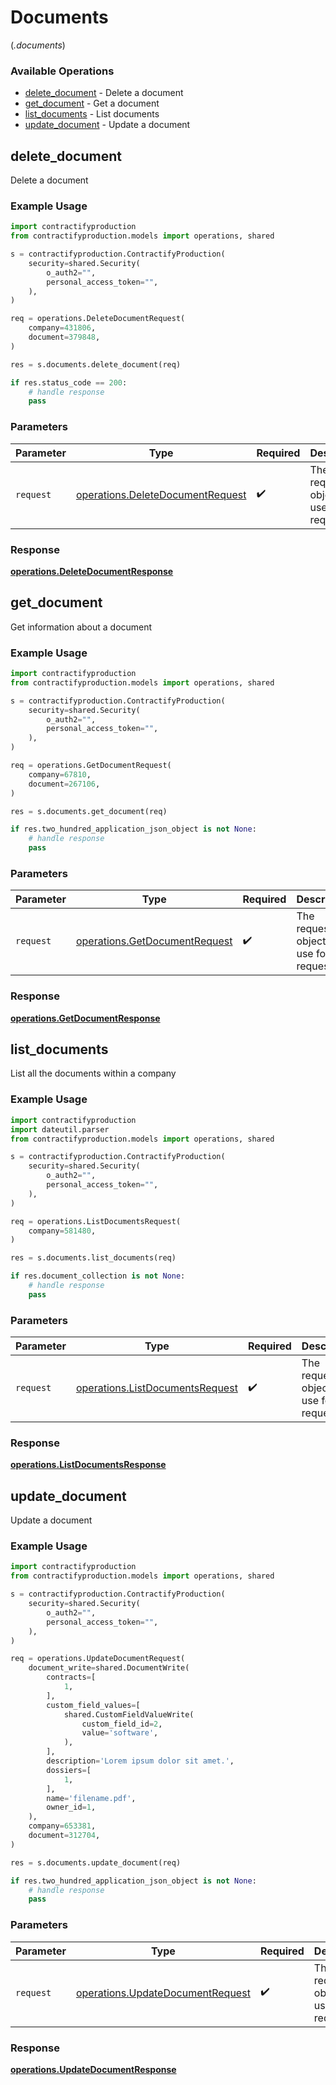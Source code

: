# Documents
(*.documents*)

### Available Operations

* [delete_document](#delete_document) - Delete a document
* [get_document](#get_document) - Get a document
* [list_documents](#list_documents) - List documents
* [update_document](#update_document) - Update a document

## delete_document

Delete a document

### Example Usage

```python
import contractifyproduction
from contractifyproduction.models import operations, shared

s = contractifyproduction.ContractifyProduction(
    security=shared.Security(
        o_auth2="",
        personal_access_token="",
    ),
)

req = operations.DeleteDocumentRequest(
    company=431806,
    document=379848,
)

res = s.documents.delete_document(req)

if res.status_code == 200:
    # handle response
    pass
```

### Parameters

| Parameter                                                                            | Type                                                                                 | Required                                                                             | Description                                                                          |
| ------------------------------------------------------------------------------------ | ------------------------------------------------------------------------------------ | ------------------------------------------------------------------------------------ | ------------------------------------------------------------------------------------ |
| `request`                                                                            | [operations.DeleteDocumentRequest](../../models/operations/deletedocumentrequest.md) | :heavy_check_mark:                                                                   | The request object to use for the request.                                           |


### Response

**[operations.DeleteDocumentResponse](../../models/operations/deletedocumentresponse.md)**


## get_document

Get information about a document

### Example Usage

```python
import contractifyproduction
from contractifyproduction.models import operations, shared

s = contractifyproduction.ContractifyProduction(
    security=shared.Security(
        o_auth2="",
        personal_access_token="",
    ),
)

req = operations.GetDocumentRequest(
    company=67810,
    document=267106,
)

res = s.documents.get_document(req)

if res.two_hundred_application_json_object is not None:
    # handle response
    pass
```

### Parameters

| Parameter                                                                      | Type                                                                           | Required                                                                       | Description                                                                    |
| ------------------------------------------------------------------------------ | ------------------------------------------------------------------------------ | ------------------------------------------------------------------------------ | ------------------------------------------------------------------------------ |
| `request`                                                                      | [operations.GetDocumentRequest](../../models/operations/getdocumentrequest.md) | :heavy_check_mark:                                                             | The request object to use for the request.                                     |


### Response

**[operations.GetDocumentResponse](../../models/operations/getdocumentresponse.md)**


## list_documents

List all the documents within a company

### Example Usage

```python
import contractifyproduction
import dateutil.parser
from contractifyproduction.models import operations, shared

s = contractifyproduction.ContractifyProduction(
    security=shared.Security(
        o_auth2="",
        personal_access_token="",
    ),
)

req = operations.ListDocumentsRequest(
    company=581480,
)

res = s.documents.list_documents(req)

if res.document_collection is not None:
    # handle response
    pass
```

### Parameters

| Parameter                                                                          | Type                                                                               | Required                                                                           | Description                                                                        |
| ---------------------------------------------------------------------------------- | ---------------------------------------------------------------------------------- | ---------------------------------------------------------------------------------- | ---------------------------------------------------------------------------------- |
| `request`                                                                          | [operations.ListDocumentsRequest](../../models/operations/listdocumentsrequest.md) | :heavy_check_mark:                                                                 | The request object to use for the request.                                         |


### Response

**[operations.ListDocumentsResponse](../../models/operations/listdocumentsresponse.md)**


## update_document

Update a document

### Example Usage

```python
import contractifyproduction
from contractifyproduction.models import operations, shared

s = contractifyproduction.ContractifyProduction(
    security=shared.Security(
        o_auth2="",
        personal_access_token="",
    ),
)

req = operations.UpdateDocumentRequest(
    document_write=shared.DocumentWrite(
        contracts=[
            1,
        ],
        custom_field_values=[
            shared.CustomFieldValueWrite(
                custom_field_id=2,
                value='software',
            ),
        ],
        description='Lorem ipsum dolor sit amet.',
        dossiers=[
            1,
        ],
        name='filename.pdf',
        owner_id=1,
    ),
    company=653381,
    document=312704,
)

res = s.documents.update_document(req)

if res.two_hundred_application_json_object is not None:
    # handle response
    pass
```

### Parameters

| Parameter                                                                            | Type                                                                                 | Required                                                                             | Description                                                                          |
| ------------------------------------------------------------------------------------ | ------------------------------------------------------------------------------------ | ------------------------------------------------------------------------------------ | ------------------------------------------------------------------------------------ |
| `request`                                                                            | [operations.UpdateDocumentRequest](../../models/operations/updatedocumentrequest.md) | :heavy_check_mark:                                                                   | The request object to use for the request.                                           |


### Response

**[operations.UpdateDocumentResponse](../../models/operations/updatedocumentresponse.md)**

